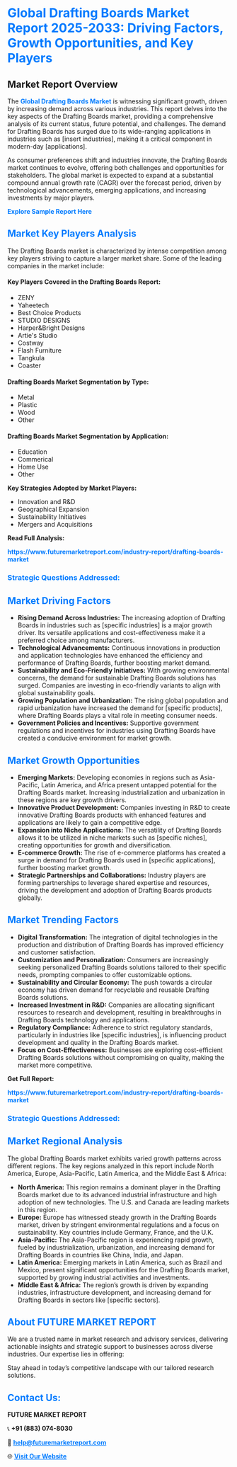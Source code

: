 <h1 style="color: #007BFF;">Global Drafting Boards Market Report 2025-2033: Driving Factors, Growth Opportunities, and Key Players</h1>

<section id="overview">
<h2>Market Report Overview</h2>
<p>The <a href="https://www.futuremarketreport.com/industry-report/drafting-boards-market" style="color: #007BFF; text-decoration: none;"><strong>Global Drafting Boards Market</strong></a> is witnessing significant growth, driven by increasing demand across various industries. This report delves into the key aspects of the Drafting Boards market, providing a comprehensive analysis of its current status, future potential, and challenges. The demand for Drafting Boards has surged due to its wide-ranging applications in industries such as [insert industries], making it a critical component in modern-day [applications].</p>
<p>As consumer preferences shift and industries innovate, the Drafting Boards market continues to evolve, offering both challenges and opportunities for stakeholders. The global market is expected to expand at a substantial compound annual growth rate (CAGR) over the forecast period, driven by technological advancements, emerging applications, and increasing investments by major players.</p>
</section>

<section id="overview">
<p><a href="https://www.futuremarketreport.com/request-sample/reportId=31885" style="color: #007BFF; text-decoration: none;"><strong>Explore Sample Report Here</strong></a></p>
</section>

<section id="key-players">
<h2 style="color: #007BFF;">Market Key Players Analysis</h2>
<p>The Drafting Boards market is characterized by intense competition among key players striving to capture a larger market share. Some of the leading companies in the market include:</p>
<h4>Key Players Covered in the Drafting Boards Report:</h4>
<ul><li>ZENY</li><li>Yaheetech</li><li>Best Choice Products</li><li>STUDIO DESIGNS</li><li>Harper&amp;Bright Designs</li><li>Artie&#039;s Studio</li><li>Costway</li><li>Flash Furniture</li><li>Tangkula</li><li>Coaster</li></ul>
<h4>Drafting Boards Market Segmentation by Type:</h4>
<ul><li>Metal</li><li>Plastic</li><li>Wood</li><li>Other</li></ul>

<h4>Drafting Boards Market Segmentation by Application:</h4>
<ul><li>Education</li><li>Commerical</li><li>Home Use</li><li>Other</li></ul>
<p><strong>Key Strategies Adopted by Market Players:</strong></p>
<ul>
<li>Innovation and R&D</li>
<li>Geographical Expansion</li>
<li>Sustainability Initiatives</li>
<li>Mergers and Acquisitions</li>
</ul>
</section>

<section>
<p><strong>Read Full Analysis: </strong></p><a href="https://www.futuremarketreport.com/industry-report/drafting-boards-market" style="color: #007BFF; text-decoration: none;"><strong>https://www.futuremarketreport.com/industry-report/drafting-boards-market</strong></a>
<h3 style="color: #007BFF;">Strategic Questions Addressed:</h3>
</section>

<section id="driving-factors">
<h2 style="color: #007BFF;">Market Driving Factors</h2>
<ul>
<li><strong>Rising Demand Across Industries:</strong> The increasing adoption of Drafting Boards in industries such as [specific industries] is a major growth driver. Its versatile applications and cost-effectiveness make it a preferred choice among manufacturers.</li>
<li><strong>Technological Advancements:</strong> Continuous innovations in production and application technologies have enhanced the efficiency and performance of Drafting Boards, further boosting market demand.</li>
<li><strong>Sustainability and Eco-Friendly Initiatives:</strong> With growing environmental concerns, the demand for sustainable Drafting Boards solutions has surged. Companies are investing in eco-friendly variants to align with global sustainability goals.</li>
<li><strong>Growing Population and Urbanization:</strong> The rising global population and rapid urbanization have increased the demand for [specific products], where Drafting Boards plays a vital role in meeting consumer needs.</li>
<li><strong>Government Policies and Incentives:</strong> Supportive government regulations and incentives for industries using Drafting Boards have created a conducive environment for market growth.</li>
</ul>
</section>

<section id="growth-opportunities">
<h2 style="color: #007BFF;">Market Growth Opportunities</h2>
<ul>
<li><strong>Emerging Markets:</strong> Developing economies in regions such as Asia-Pacific, Latin America, and Africa present untapped potential for the Drafting Boards market. Increasing industrialization and urbanization in these regions are key growth drivers.</li>
<li><strong>Innovative Product Development:</strong> Companies investing in R&D to create innovative Drafting Boards products with enhanced features and applications are likely to gain a competitive edge.</li>
<li><strong>Expansion into Niche Applications:</strong> The versatility of Drafting Boards allows it to be utilized in niche markets such as [specific niches], creating opportunities for growth and diversification.</li>
<li><strong>E-commerce Growth:</strong> The rise of e-commerce platforms has created a surge in demand for Drafting Boards used in [specific applications], further boosting market growth.</li>
<li><strong>Strategic Partnerships and Collaborations:</strong> Industry players are forming partnerships to leverage shared expertise and resources, driving the development and adoption of Drafting Boards products globally.</li>
</ul>
</section>

<section id="trending-factors">
<h2 style="color: #007BFF;">Market Trending Factors</h2>
<ul>
<li><strong>Digital Transformation:</strong> The integration of digital technologies in the production and distribution of Drafting Boards has improved efficiency and customer satisfaction.</li>
<li><strong>Customization and Personalization:</strong> Consumers are increasingly seeking personalized Drafting Boards solutions tailored to their specific needs, prompting companies to offer customizable options.</li>
<li><strong>Sustainability and Circular Economy:</strong> The push towards a circular economy has driven demand for recyclable and reusable Drafting Boards solutions.</li>
<li><strong>Increased Investment in R&D:</strong> Companies are allocating significant resources to research and development, resulting in breakthroughs in Drafting Boards technology and applications.</li>
<li><strong>Regulatory Compliance:</strong> Adherence to strict regulatory standards, particularly in industries like [specific industries], is influencing product development and quality in the Drafting Boards market.</li>
<li><strong>Focus on Cost-Effectiveness:</strong> Businesses are exploring cost-efficient Drafting Boards solutions without compromising on quality, making the market more competitive.</li>
</ul>
</section>

<section>
<p><strong>Get Full Report: </strong></p><a href="https://www.futuremarketreport.com/industry-report/drafting-boards-market" style="color: #007BFF; text-decoration: none;"><strong>https://www.futuremarketreport.com/industry-report/drafting-boards-market</strong></a>
<h3 style="color: #007BFF;">Strategic Questions Addressed:</h3>
</section>


<section id="regional-analysis">
<h2 style="color: #007BFF;">Market Regional Analysis</h2>
<p>The global Drafting Boards market exhibits varied growth patterns across different regions. The key regions analyzed in this report include North America, Europe, Asia-Pacific, Latin America, and the Middle East & Africa:</p>
<ul>
<li><strong>North America:</strong> This region remains a dominant player in the Drafting Boards market due to its advanced industrial infrastructure and high adoption of new technologies. The U.S. and Canada are leading markets in this region.</li>
<li><strong>Europe:</strong> Europe has witnessed steady growth in the Drafting Boards market, driven by stringent environmental regulations and a focus on sustainability. Key countries include Germany, France, and the U.K.</li>
<li><strong>Asia-Pacific:</strong> The Asia-Pacific region is experiencing rapid growth, fueled by industrialization, urbanization, and increasing demand for Drafting Boards in countries like China, India, and Japan.</li>
<li><strong>Latin America:</strong> Emerging markets in Latin America, such as Brazil and Mexico, present significant opportunities for the Drafting Boards market, supported by growing industrial activities and investments.</li>
<li><strong>Middle East & Africa:</strong> The region’s growth is driven by expanding industries, infrastructure development, and increasing demand for Drafting Boards in sectors like [specific sectors].</li>
</ul>
</section>

<footer>
<h2 style="color: #007BFF;">About FUTURE MARKET REPORT</h2>
<p>We are a trusted name in market research and advisory services, delivering actionable insights and strategic support to businesses across diverse industries. Our expertise lies in offering:</p>

<p>Stay ahead in today’s competitive landscape with our tailored research solutions.</p>

<h2 style="color: #007BFF;">Contact Us:</h2>
<p><strong>FUTURE MARKET REPORT</strong></p>
<p>📞 <strong>+91 (883) 074-8030</strong></p>
<p>📧 <strong><a href="mailto:help@futuremarketreport.com" style="color: #007BFF;">help@futuremarketreport.com</a></strong></p>
<p>🌐 <strong><a href="https://www.futuremarketreport.com/" style="color: #007BFF;">Visit Our Website</a></strong></p>
</footer>